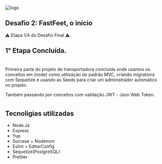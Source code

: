 ![logo](https://user-images.githubusercontent.com/44880379/75940202-22686500-5e6b-11ea-9a1d-2f61f373398b.png)

## Desafio 2: FastFeet, o início

⚠️ Etapa 1/4 do Desafio Final ⚠️

## 1° Etapa Concluída.

#

Primeira parte do projeto de transportadora concluída onde
usamos os conceitos em (node) como utilização do padrão MVC,
criando migrations com Sequelize e usando as Seeds para criar
um administrador automático no projeto.

Também passando por conceitos com validação JWT - Json Web Token.

#

## Tecnoligias utilizadas

- Node.Js
- Express
- Yup
- Sucrase + Nodemon
- Eslint + EditorConfig
- Sequelize(PostgreSQL)
- Prettier
